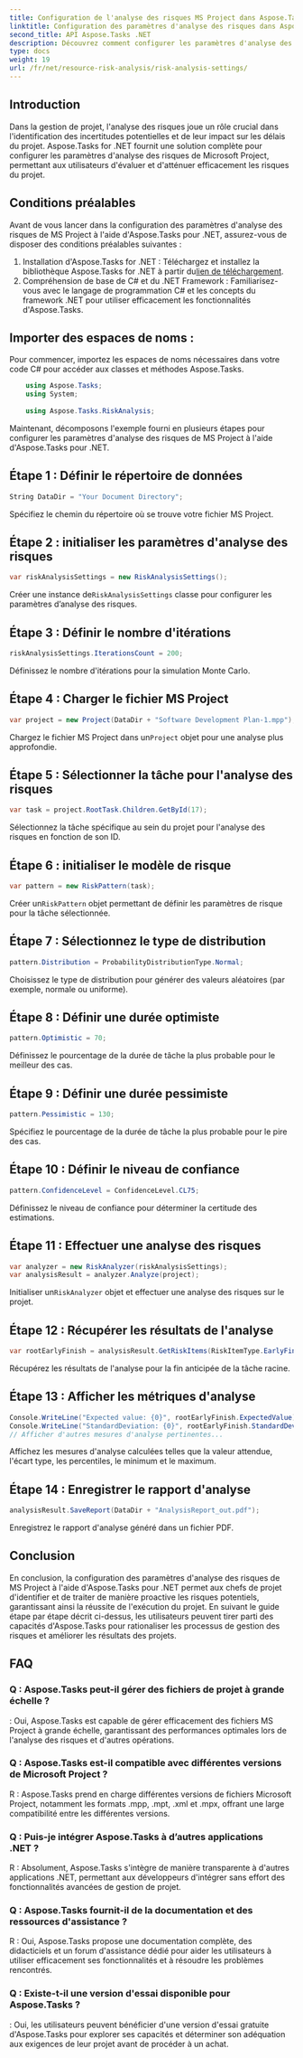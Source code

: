 ```yaml
---
title: Configuration de l'analyse des risques MS Project dans Aspose.Tasks
linktitle: Configuration des paramètres d'analyse des risques dans Aspose.Tasks
second_title: API Aspose.Tasks .NET
description: Découvrez comment configurer les paramètres d'analyse des risques MS Project à l'aide d'Aspose.Tasks pour .NET. Améliorez l’efficacité de la gestion de projet grâce à des techniques avancées d’évaluation des risques.
type: docs
weight: 19
url: /fr/net/resource-risk-analysis/risk-analysis-settings/
---
```

## Introduction
Dans la gestion de projet, l'analyse des risques joue un rôle crucial dans l'identification des incertitudes potentielles et de leur impact sur les délais du projet. Aspose.Tasks for .NET fournit une solution complète pour configurer les paramètres d'analyse des risques de Microsoft Project, permettant aux utilisateurs d'évaluer et d'atténuer efficacement les risques du projet.
## Conditions préalables

Avant de vous lancer dans la configuration des paramètres d'analyse des risques de MS Project à l'aide d'Aspose.Tasks pour .NET, assurez-vous de disposer des conditions préalables suivantes :
1.  Installation d'Aspose.Tasks for .NET : Téléchargez et installez la bibliothèque Aspose.Tasks for .NET à partir du[lien de téléchargement](https://releases.aspose.com/tasks/net/).
2. Compréhension de base de C# et du .NET Framework : Familiarisez-vous avec le langage de programmation C# et les concepts du framework .NET pour utiliser efficacement les fonctionnalités d'Aspose.Tasks.

## Importer des espaces de noms :
Pour commencer, importez les espaces de noms nécessaires dans votre code C# pour accéder aux classes et méthodes Aspose.Tasks.
```csharp
    using Aspose.Tasks;
    using System;
    
    using Aspose.Tasks.RiskAnalysis;
```

Maintenant, décomposons l'exemple fourni en plusieurs étapes pour configurer les paramètres d'analyse des risques de MS Project à l'aide d'Aspose.Tasks pour .NET.
## Étape 1 : Définir le répertoire de données
```csharp
String DataDir = "Your Document Directory";
```
Spécifiez le chemin du répertoire où se trouve votre fichier MS Project.
## Étape 2 : initialiser les paramètres d'analyse des risques
```csharp
var riskAnalysisSettings = new RiskAnalysisSettings();
```
 Créer une instance de`RiskAnalysisSettings` classe pour configurer les paramètres d’analyse des risques.
## Étape 3 : Définir le nombre d'itérations
```csharp
riskAnalysisSettings.IterationsCount = 200;
```
Définissez le nombre d'itérations pour la simulation Monte Carlo.
## Étape 4 : Charger le fichier MS Project
```csharp
var project = new Project(DataDir + "Software Development Plan-1.mpp");
```
 Chargez le fichier MS Project dans un`Project` objet pour une analyse plus approfondie.
## Étape 5 : Sélectionner la tâche pour l'analyse des risques
```csharp
var task = project.RootTask.Children.GetById(17);
```
Sélectionnez la tâche spécifique au sein du projet pour l'analyse des risques en fonction de son ID.
## Étape 6 : initialiser le modèle de risque
```csharp
var pattern = new RiskPattern(task);
```
 Créer un`RiskPattern` objet permettant de définir les paramètres de risque pour la tâche sélectionnée.
## Étape 7 : Sélectionnez le type de distribution
```csharp
pattern.Distribution = ProbabilityDistributionType.Normal;
```
Choisissez le type de distribution pour générer des valeurs aléatoires (par exemple, normale ou uniforme).
## Étape 8 : Définir une durée optimiste
```csharp
pattern.Optimistic = 70;
```
Définissez le pourcentage de la durée de tâche la plus probable pour le meilleur des cas.
## Étape 9 : Définir une durée pessimiste
```csharp
pattern.Pessimistic = 130;
```
Spécifiez le pourcentage de la durée de tâche la plus probable pour le pire des cas.
## Étape 10 : Définir le niveau de confiance
```csharp
pattern.ConfidenceLevel = ConfidenceLevel.CL75;
```
Définissez le niveau de confiance pour déterminer la certitude des estimations.
## Étape 11 : Effectuer une analyse des risques
```csharp
var analyzer = new RiskAnalyzer(riskAnalysisSettings);
var analysisResult = analyzer.Analyze(project);
```
 Initialiser un`RiskAnalyzer` objet et effectuer une analyse des risques sur le projet.
## Étape 12 : Récupérer les résultats de l'analyse
```csharp
var rootEarlyFinish = analysisResult.GetRiskItems(RiskItemType.EarlyFinish).Get(project.RootTask);
```
Récupérez les résultats de l'analyse pour la fin anticipée de la tâche racine.
## Étape 13 : Afficher les métriques d'analyse
```csharp
Console.WriteLine("Expected value: {0}", rootEarlyFinish.ExpectedValue);
Console.WriteLine("StandardDeviation: {0}", rootEarlyFinish.StandardDeviation);
// Afficher d'autres mesures d'analyse pertinentes...
```
Affichez les mesures d'analyse calculées telles que la valeur attendue, l'écart type, les percentiles, le minimum et le maximum.
## Étape 14 : Enregistrer le rapport d'analyse
```csharp
analysisResult.SaveReport(DataDir + "AnalysisReport_out.pdf");
```
Enregistrez le rapport d'analyse généré dans un fichier PDF.

## Conclusion
En conclusion, la configuration des paramètres d'analyse des risques de MS Project à l'aide d'Aspose.Tasks pour .NET permet aux chefs de projet d'identifier et de traiter de manière proactive les risques potentiels, garantissant ainsi la réussite de l'exécution du projet. En suivant le guide étape par étape décrit ci-dessus, les utilisateurs peuvent tirer parti des capacités d'Aspose.Tasks pour rationaliser les processus de gestion des risques et améliorer les résultats des projets.
## FAQ
### Q : Aspose.Tasks peut-il gérer des fichiers de projet à grande échelle ?
: Oui, Aspose.Tasks est capable de gérer efficacement des fichiers MS Project à grande échelle, garantissant des performances optimales lors de l'analyse des risques et d'autres opérations.
### Q : Aspose.Tasks est-il compatible avec différentes versions de Microsoft Project ?
R : Aspose.Tasks prend en charge différentes versions de fichiers Microsoft Project, notamment les formats .mpp, .mpt, .xml et .mpx, offrant une large compatibilité entre les différentes versions.
### Q : Puis-je intégrer Aspose.Tasks à d’autres applications .NET ?
R : Absolument, Aspose.Tasks s'intègre de manière transparente à d'autres applications .NET, permettant aux développeurs d'intégrer sans effort des fonctionnalités avancées de gestion de projet.
### Q : Aspose.Tasks fournit-il de la documentation et des ressources d'assistance ?
R : Oui, Aspose.Tasks propose une documentation complète, des didacticiels et un forum d'assistance dédié pour aider les utilisateurs à utiliser efficacement ses fonctionnalités et à résoudre les problèmes rencontrés.
### Q : Existe-t-il une version d'essai disponible pour Aspose.Tasks ?
: Oui, les utilisateurs peuvent bénéficier d'une version d'essai gratuite d'Aspose.Tasks pour explorer ses capacités et déterminer son adéquation aux exigences de leur projet avant de procéder à un achat.